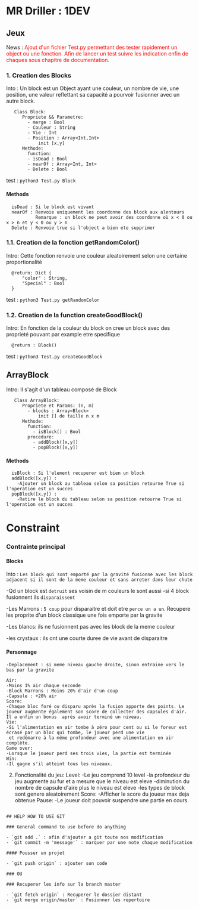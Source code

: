# MR Driller : 1DEV

## Jeux


News : <span style="color:red">Ajout d'un fichier Test.py permettant des tester rapidement un object ou une fonction. Afin de lancer un test suivre les indication enfin de chaques sous chapitre de documentation. </span>

### 1. Creation des Blocks

Into : Un block est un Object ayant une couleur, un nombre de vie, une position, une valeur reflettant sa capacité a pourvoir fusionner avec un autre block.

```
   Class Block:
      Propriete && Parametre:
        - merge : Bool
        - Couleur : String
        - Vie : Int
        - Position : Array<Int,Int>
            init [x,y]
      Methode:
        function:
        - isDead : Bool
        - nearOf : Array<Int, Int>
        - Delete : Bool
```

test : `python3 Test.py Block`

#### Methods
```
  isDead : Si le block est vivant
  nearOf : Renvoie uniquement les coordonne des block aux alentours
           Remarque : un block ne peut avoir des coordonne où x < 0 ou x > n et y < 0 ou y > n
  Delete : Renvoie true si l'object a bien ete supprimer
```

### 1.1. Creation de la fonction getRandomColor()

Intro: Cette fonction renvoie une couleur aleatoirement selon une certaine proportionalité

```
  @return: Dict {
      "color" : String,
      "Special" : Bool
  }
```

test : `python3 Test.py getRandomColor`

### 1.2. Creation de la function createGoodBlock()

Intro: En fonction de la couleur du block on cree un block avec des proprieté pouvant par example etre specifique

```
  @return : Block()
```

test : `python3 Test.py createGoodBlock`

## ArrayBlock

Intro: Il s'agit d'un tableau composé de Block

```
   Class ArrayBlock:
      Propriete et Params: (n, m)
        - blocks : Array<Block>
            init [] de taille n x m
      Methode:
        function:
          - isBlock() : Bool
        procedure:
          - addBlock([x,y])
          - popBlock([x,y])
```

#### Methods
```
  isBlock : Si l'element recuperer est bien un block
  addBlock([x,y]) :
    -Ajouter un block au tableau selon sa position retourne True si l'operation est un succes
  popBlock([x,y]) :
    -Retire le block du tableau selon sa position retourne True si l'operation est un succes
```

# Constraint

### Contrainte principal

#### Blocks

Into : `Les block qui sont emporté par la gravité fusionne avec les block adjacent si il sont de la meme couleur et sans arreter dans leur chute`

-Qd un block est `detruit` ses voisin de m couleurs le sont aussi
-si 4 block fusionnent ils `disparaissent`

-Les Marrons : `5 coup` pour disparaitre et doit etre `perce un a un`.
Recupere les proprite d'un block classique une fois emporte par la gravite

-Les blancs: ils ne fusionnent pas avec les block de la meme couleur

-les crystaux : ils ont une courte duree de vie avant de disparaitre

#### Personnage

    -Deplacement : si meme niveau gauche droite, sinon entraine vers le bas par la gravite

    Air:
    -Moins 1% air chaque seconde
    -Block Marrons : Moins 20% d'air d'un coup
    -Capsule : +20% air
    Score:
    -Chaque bloc foré ou disparu après la fusion apporte des points. Le joueur augmente également son score de collecter des capsules d'air. Il a enfin un bonus  après avoir terminé un niveau.
    Vie:
    -Si l'alimentation en air tombe à zéro pour cent ou si le foreur est écrasé par un bloc qui tombe, le joueur perd une vie
     et redémarre à la même profondeur avec une alimentation en air complète.
    Game over:
    -Lorsque le joueur perd ses trois vies, la partie est terminée
    Win:
    -Il gagne s'il atteint tous les niveaux.

  2. Fonctionalité du jeu:
    Level:
    -Le jeu comprend 10 level
    -la profondeur du jeu augmente au fur et a mesure que le niveau est eleve
    -diminution du nombre de capsule d'aire plus le niveau est eleve
    -les types de block sont genere aleatoirement
    Score:
    -Afficher le score du joueur max deja obtenue
    Pause:
    -Le joueur doit pouvoir suspendre une partie en cours


```

## HELP HOW TO USE GIT

### General command to use before do anything

- `git add .` : afin d'ajouter a git toute nos modification
- `git commit -m 'message'` : marquer par une note chaque modification

#### Pousser un projet

- `git push origin` : ajouter son code

### OU

### Recuperer les info sur la branch master

- `git fetch origin` : Recuperer le dossier distant
- `git merge origin/master` : Fusionner les repertoire


```
